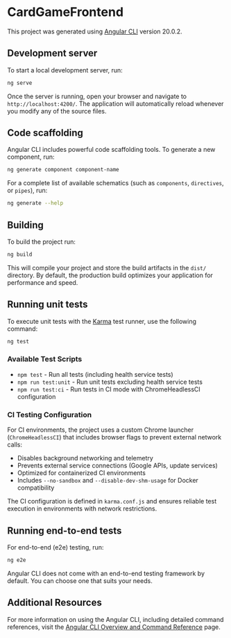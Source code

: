 # CardGameFrontend

This project was generated using [Angular CLI](https://github.com/angular/angular-cli) version 20.0.2.

## Development server

To start a local development server, run:

```bash
ng serve
```

Once the server is running, open your browser and navigate to `http://localhost:4200/`. The application will automatically reload whenever you modify any of the source files.

## Code scaffolding

Angular CLI includes powerful code scaffolding tools. To generate a new component, run:

```bash
ng generate component component-name
```

For a complete list of available schematics (such as `components`, `directives`, or `pipes`), run:

```bash
ng generate --help
```

## Building

To build the project run:

```bash
ng build
```

This will compile your project and store the build artifacts in the `dist/` directory. By default, the production build optimizes your application for performance and speed.

## Running unit tests

To execute unit tests with the [Karma](https://karma-runner.github.io) test runner, use the following command:

```bash
ng test
```

### Available Test Scripts

- `npm test` - Run all tests (including health service tests)
- `npm run test:unit` - Run unit tests excluding health service tests
- `npm run test:ci` - Run tests in CI mode with ChromeHeadlessCI configuration

### CI Testing Configuration

For CI environments, the project uses a custom Chrome launcher (`ChromeHeadlessCI`) that includes browser flags to prevent external network calls:

- Disables background networking and telemetry
- Prevents external service connections (Google APIs, update services)
- Optimized for containerized CI environments
- Includes `--no-sandbox` and `--disable-dev-shm-usage` for Docker compatibility

The CI configuration is defined in `karma.conf.js` and ensures reliable test execution in environments with network restrictions.

## Running end-to-end tests

For end-to-end (e2e) testing, run:

```bash
ng e2e
```

Angular CLI does not come with an end-to-end testing framework by default. You can choose one that suits your needs.

## Additional Resources

For more information on using the Angular CLI, including detailed command references, visit the [Angular CLI Overview and Command Reference](https://angular.dev/tools/cli) page.
